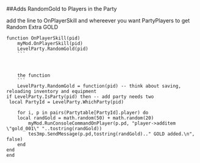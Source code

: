 ##Adds RandomGold to Players in the Party

add the line to OnPlayerSkill and whereever you want PartyPlayers to get Random Extra GOLD
```
function OnPlayerSkill(pid)
	myMod.OnPlayerSkill(pid)
	LevelParty.RandomGold(pid)
	```
	
	
	
	the function 
	```
	LevelParty.RandomGold = function(pid) -- think about saving, reloading inventory and equipment
if LevelParty.IsParty(pid) then -- add party needs two
 local PartyId = LevelParty.WhichParty(pid)
 
	for i, p in pairs(Partytable[PartyId].player) do
	local randGold = math.random(50) + math.random(20)
		myMod.RunConsoleCommandOnPlayer(p.pd, "player->additem \"gold_001\" "..tostring(randGold))
		tes3mp.SendMessage(p.pd,tostring(randGold).." GOLD added.\n", false)
	end
end
end
```